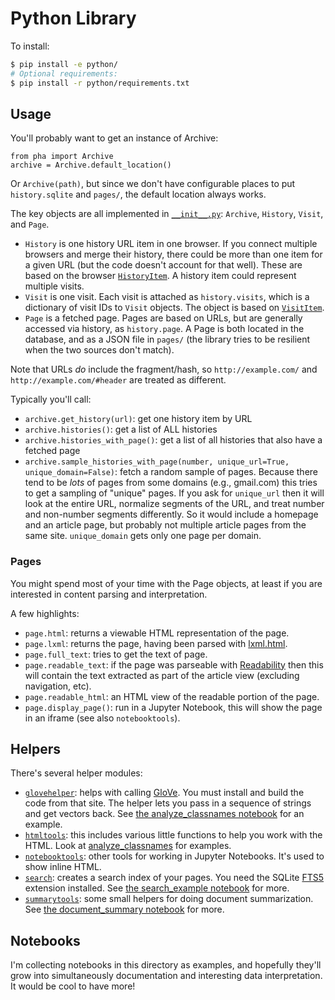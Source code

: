 # Python Library

To install:

```sh
$ pip install -e python/
# Optional requirements:
$ pip install -r python/requirements.txt
```

## Usage

You'll probably want to get an instance of Archive:

```
from pha import Archive
archive = Archive.default_location()
```

Or `Archive(path)`, but since we don't have configurable places to put `history.sqlite` and `pages/`, the default location always works.

The key objects are all implemented in [`__init__.py`](./pha/__init__.py): `Archive`, `History`, `Visit`, and `Page`.

* `History` is one history URL item in one browser. If you connect multiple browsers and merge their history, there could be more than one item for a given URL (but the code doesn't account for that well). These are based on the browser [`HistoryItem`](https://developer.mozilla.org/en-US/Add-ons/WebExtensions/API/history/HistoryItem). A history item could represent multiple visits.
* `Visit` is one visit. Each visit is attached as `history.visits`, which is a dictionary of visit IDs to `Visit` objects. The object is based on [`VisitItem`](https://developer.mozilla.org/en-US/Add-ons/WebExtensions/API/history/VisitItem).
* `Page` is a fetched page. Pages are based on URLs, but are generally accessed via history, as `history.page`. A Page is both located in the database, and as a JSON file in `pages/` (the library tries to be resilient when the two sources don't match).

Note that URLs *do* include the fragment/hash, so `http://example.com/` and `http://example.com/#header` are treated as different.

Typically you'll call:

* `archive.get_history(url)`: get one history item by URL
* `archive.histories()`: get a list of ALL histories
* `archive.histories_with_page()`: get a list of all histories that also have a fetched page
* `archive.sample_histories_with_page(number, unique_url=True, unique_domain=False)`: fetch a random sample of pages. Because there tend to be *lots* of pages from some domains (e.g., gmail.com) this tries to get a sampling of "unique" pages. If you ask for `unique_url` then it will look at the entire URL, normalize segments of the URL, and treat number and non-number segments differently. So it would include a homepage and an article page, but probably not multiple article pages from the same site. `unique_domain` gets only one page per domain.

### Pages

You might spend most of your time with the Page objects, at least if you are interested in content parsing and interpretation.

A few highlights:

* `page.html`: returns a viewable HTML representation of the page.
* `page.lxml`: returns the page, having been parsed with [lxml.html](http://lxml.de/lxmlhtml.html).
* `page.full_text`: tries to get the text of page.
* `page.readable_text`: if the page was parseable with [Readability](https://github.com/mozilla/readability) then this will contain the text extracted as part of the article view (excluding navigation, etc).
* `page.readable_html`: an HTML view of the readable portion of the page.
* `page.display_page()`: run in a Jupyter Notebook, this will show the page in an iframe (see also `notebooktools`).

## Helpers

There's several helper modules:

* [`glovehelper`](./pha/glovehelper.py): helps with calling [GloVe](https://nlp.stanford.edu/projects/glove/). You must install and build the code from that site. The helper lets you pass in a sequence of strings and get vectors back. See [the analyze_classnames notebook](./analyze_classnames.ipynb) for an example.
* [`htmltools`](./pha/htmltools.py): this includes various little functions to help you work with the HTML. Look at [analyze_classnames](./analyze_classnames.ipynb) for examples.
* [`notebooktools`](./pha/notebooktools.py): other tools for working in Jupyter Notebooks. It's used to show inline HTML.
* [`search`](./pha/search.py): creates a search index of your pages. You need the SQLite [FTS5](https://sqlite.org/fts5.html) extension installed. See [the search_example notebook](./search_example.ipynb) for more.
* [`summarytools`](./pha/summarytools.py): some small helpers for doing document summarization. See [the document_summary notebook](./document_summary.ipynb) for more.

## Notebooks

I'm collecting notebooks in this directory as examples, and hopefully they'll grow into simultaneously documentation and interesting data interpretation. It would be cool to have more!

